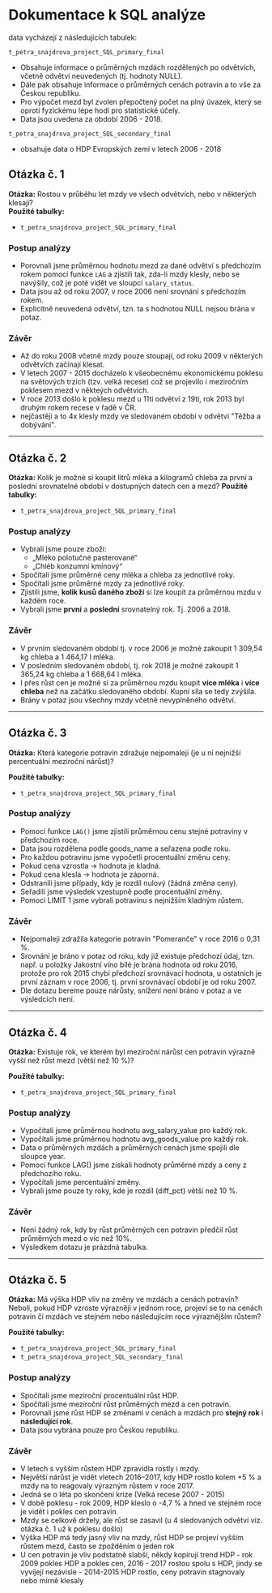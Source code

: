 
# Dokumentace k SQL analýze

data vycházejí z následujících tabulek:

`t_petra_snajdrova_project_SQL_primary_final`
 - Obsahuje informace o průměrných mzdách rozdělených po odvětvích, včetně odvětví neuvedených (tj. hodnoty NULL).
 - Dále pak obsahuje informace o průměrných cenách potravin a to vše za Českou republiku.
 - Pro výpočet mezd byl zvolen přepočtený počet na plný úvazek, který se oproti fyzickému lépe hodí
   pro statistické účely.
 - Data jsou uvedena za období 2006 - 2018.

`t_petra_snajdrova_project_SQL_secondary_final`
   - obsahuje data o HDP Evropských zemí v letech 2006 - 2018

## Otázka č. 1
**Otázka:** Rostou v průběhu let mzdy ve všech odvětvích, nebo v některých klesají?  
**Použité tabulky:**  
- `t_petra_snajdrova_project_SQL_primary_final`

### Postup analýzy
 - Porovnali jsme průměrnou hodnotu mezd za dané odvětví s předchozím rokem pomocí funkce `LAG` a zjistili tak,
   zda-li mzdy klesly, nebo se navýšily, což je poté vidět ve sloupci `salary_status`.
 - Data jsou až od roku 2007, v roce 2006 není srovnání s předchozím rokem.
 - Explicitně neuvedená odvětví, tzn. ta s hodnotou NULL nejsou brána v potaz.

### Závěr
 - Až do roku 2008 včetně mzdy pouze stoupají, od roku 2009 v některých odvětvích začínají klesat.
 - V letech 2007 - 2015 docházelo k všeobecnému ekonomickému poklesu na světových trzích (tzv. velká recese)
   což se projevilo i meziročním poklesem mezd v někteých odvětvích.
 - V roce 2013 došlo k poklesu mezd u 11ti odvětví z 19ti, rok 2013 byl druhým rokem recese v řadě v ČR.
 - nejčastěji a to 4x klesly mzdy ve sledovaném období v odvětví "Těžba a dobývání".

---

## Otázka č. 2
**Otázka:** Kolik je možné si koupit litrů mléka a kilogramů chleba za první a poslední srovnatelné období v dostupných datech cen a mezd? 
**Použité tabulky:**  
- `t_petra_snajdrova_project_SQL_primary_final`

### Postup analýzy
 - Vybrali jsme pouze zboží:  
   - „Mléko polotučné pasterované“  
   - „Chléb konzumní kmínový“  
 - Spočítali jsme průměrné ceny mléka a chleba za jednotlivé roky.  
 - Spočítali jsme průměrné mzdy za jednotlivé roky.  
 - Zjistili jsme, **kolik kusů daného zboží** si lze koupit za průměrnou mzdu v každém roce.  
 - Vybrali jsme **první** a **poslední** srovnatelný rok. Tj. 2006 a 2018.

### Závěr
 - V prvním sledovaném období tj. v roce 2006 je možné zakoupit 1 309,54 kg chleba a 1 464,17 l mléka.
 - V posledním sledovaném období, tj. rok 2018 je možné zakoupit 1 365,24 kg chleba a 1 668,64 l mléka.
 - I přes růst cen je možné si za průměrnou mzdu koupit **více mléka** i **více chleba** než na začátku sledovaného období. Kupní síla se tedy zvýšila.
 - Brány v potaz jsou všechny mzdy včetně nevyplněného odvětví.

---

## Otázka č. 3
**Otázka:** Která kategorie potravin zdražuje nejpomaleji (je u ní nejnižší percentuální meziroční nárůst)? 

**Použité tabulky:**  
- `t_petra_snajdrova_project_SQL_primary_final`

### Postup analýzy
 - Pomocí funkce `LAG()` jsme zjistili průměrnou cenu stejné potraviny v předchozím roce.
 - Data jsou rozdělena podle goods_name a seřazena podle roku.
 - Pro každou potravinu jsme vypočetli procentuální změnu ceny.
 - Pokud cena vzrostla → hodnota je kladná.
 - Pokud cena klesla → hodnota je záporná.
 - Odstranili jsme případy, kdy je rozdíl nulový (žádná změna ceny).
 - Seřadili jsme výsledek vzestupně podle procentuální změny.
 - Pomocí LIMIT 1 jsme vybrali potravinu s nejnižším kladným růstem.

### Závěr
 - Nejpomaleji zdražila kategorie potravin "Pomeranče" v roce 2016 o 0,31 %.
 - Srovnání je bráno v potaz od roku, kdy již existuje předchozí údaj, tzn. např. u položky Jakostní víno bílé je brána hodnota od roku 2016, protože pro rok 2015 chybí předchozí srovnávací hodnota, u ostatních je první záznam v roce 2006, tj. první srovnávací období je od roku 2007.
 - Dle dotazu bereme pouze nárůsty, snížení není bráno v potaz a ve výsledcích není.

---

## Otázka č. 4
**Otázka:** Existuje rok, ve kterém byl meziroční nárůst cen potravin výrazně vyšší než růst mezd (větší než 10 %)?

**Použité tabulky:**
- `t_petra_snajdrova_project_SQL_primary_final`

### Postup analýzy
 - Vypočítali jsme průměrnou hodnotu avg_salary_value pro každý rok.
 - Vypočítali jsme průměrnou hodnotu avg_goods_value pro každý rok.
 - Data o průměrných mzdách a průměrných cenách jsme spojili dle sloupce year.
 - Pomocí funkce LAG() jsme získali hodnoty průměrné mzdy a ceny z předchozího roku.
 - Vypočítali jsme percentuální změny.
 - Vybrali jsme pouze ty roky, kde je rozdíl (diff_pct) větší než 10 %.

### Závěr
 - Není žádný rok, kdy by růst průměrných cen potravin předčil růst průměrných mezd o víc než 10%.
 - Výsledkem dotazu je prázdná tabulka.

---

## Otázka č. 5
**Otázka:** Má výška HDP vliv na změny ve mzdách a cenách potravin? Neboli, pokud HDP vzroste výrazněji v jednom roce, projeví se to na cenách potravin či mzdách ve stejném nebo následujícím roce výraznějším růstem?

**Použité tabulky:**
- `t_petra_snajdrova_project_SQL_primary_final`
- `t_petra_snajdrova_project_SQL_secondary_final`

### Postup analýzy
 - Spočítali jsme meziroční procentuální růst HDP.
 - Spočítali jsme meziroční růst průměrných mezd a cen potravin.
 - Porovnali jsme růst HDP se změnami v cenách a mzdách pro **stejný rok** i **následující rok**.
 - Data jsou vybrána pouze pro Českou republiku.

### Závěr
 - V letech s vyšším růstem HDP zpravidla rostly i mzdy.
 - Největší nárůst je vidět vletech 2016–2017, kdy HDP rostlo kolem +5 % a mzdy na to reagovaly výrazným růstem v roce 2017.
 - Jedná se o léta po skončení krize (Velká recese 2007 - 2015)
 - V době poklesu - rok 2009, HDP kleslo o -4,7 % a hned ve stejném roce je vidět i pokles cen potravin.
 - Mzdy se celkově držely, ale růst se zasavil (u 4 sledovaných odvětví viz. otázka č. 1 už k poklesu došlo)
 - Výška HDP má tedy jasný vliv na mzdy, růst HDP se projeví vyšším růstem mezd, často se zpožděním o jeden rok
 - U cen potravin je vliv podstatně slabší, někdy kopírují trend HDP  - rok 2009 pokles HDP a pokles cen, 2016 - 2017 rostou spolu s HDP,
   jindy se vyvíjejí nezávisle - 2014-2015 HDP rostlo, ceny potravin stagnovaly nebo mírně klesaly 




